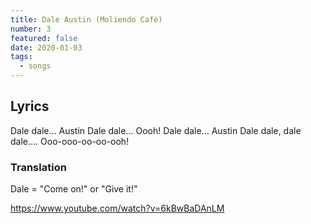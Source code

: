 ```yaml
---
title: Dale Austin (Moliendo Café)
number: 3
featured: false
date: 2020-01-03
tags:
  - songs
---
```


## Lyrics
Dale dale… Austin
Dale dale... Oooh!
Dale dale… Austin
Dale dale, dale dale…. Ooo-ooo-oo-oo-ooh!

### Translation
Dale = "Come on!" or "Give it!"

https://www.youtube.com/watch?v=6kBwBaDAnLM